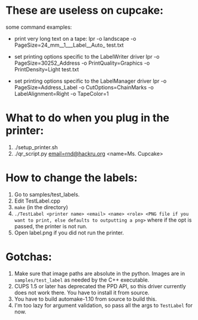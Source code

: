 # These are useless on cupcake:

some command examples:

- print very long text on a tape:
lpr -o landscape -o PageSize=24_mm__1___Label__Auto_ test.txt

- set printing options specific to the LabelWriter driver
lpr -o PageSize=30252_Address -o PrintQuality=Graphics -o PrintDensity=Light test.txt

- set printing options specific to the LabelManager driver
lpr -o PageSize=Address_Label -o CutOptions=ChainMarks -o LabelAlignment=Right -o TapeColor=1

# What to do when you plug in the printer:
1) ./setup_printer.sh
2) ./qr_script.py <email=rnd@hackru.org> <name=Ms. Cupcake>

# How to change the labels:
1) Go to samples/test_labels.
2) Edit TestLabel.cpp
3) `make` (in the directory)
4) `./TestLabel <printer name> <email> <name> <role> <PNG file if you want to print, else defaults to outputting a png>` where if the opt is passed,
   the printer is not run.
5) Open label.png if you did not run the printer.

# Gotchas:
1) Make sure that image paths are absolute in the python. Images are in `samples/test_label`
   as needed by the C++ executable.
2) CUPS 1.5 or later has deprecated the PPD API, so this driver currently does not work there.
   You have to install it from source.
3) You have to build automake-1.10 from source to build this.
4) I'm too lazy for argument validation, so pass all the args to `TestLabel` for now.
